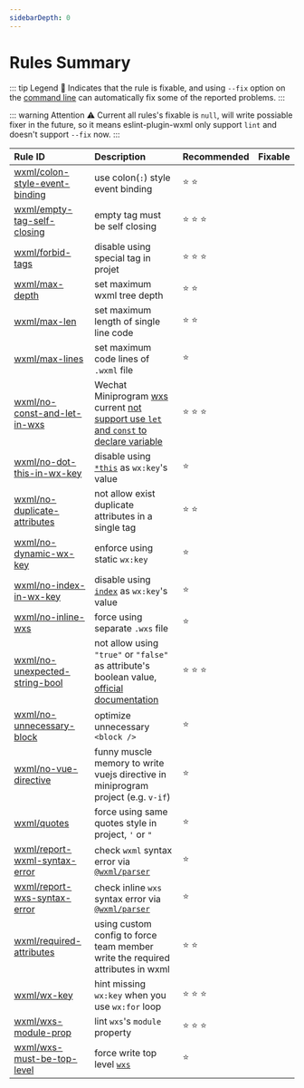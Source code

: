```yaml
---
sidebarDepth: 0
---
```


# Rules Summary

<!-- This file is automatically generated in tools/update-docs-rules-index.js, do not change! -->

::: tip Legend
  :wrench: Indicates that the rule is fixable, and using `--fix` option on the [command line](https://eslint.org/docs/user-guide/command-line-interface#fixing-problems) can automatically fix some of the reported problems.
:::

::: warning Attention
  :warning: Current all rules's fixable is `null`, will write possiable fixer in the future, so it means eslint-plugin-wxml only support `lint` and doesn't support `--fix` now.
:::

| Rule ID | Description |Recommended| Fixable |
|:--------|:------------|:---|:---|
| [wxml/colon-style-event-binding](./colon-style-event-binding.md) | use colon(`:`) style event binding | :star: :star: | |
| [wxml/empty-tag-self-closing](./empty-tag-self-closing.md) | empty tag must be self closing | :star: :star: :star: | |
| [wxml/forbid-tags](./forbid-tags.md) | disable using special tag in projet | :star: :star: :star: | |
| [wxml/max-depth](./max-depth.md) | set maximum wxml tree depth | :star: :star: | |
| [wxml/max-len](./max-len.md) | set maximum length of single line code | :star: :star: | |
| [wxml/max-lines](./max-lines.md) | set maximum code lines of `.wxml` file | :star: | |
| [wxml/no-const-and-let-in-wxs](./no-const-and-let-in-wxs,md) | Wechat Miniprogram [wxs](https://developers.weixin.qq.com/miniprogram/dev/reference/wxs/02variate.html) current [not support use `let` and `const` to declare variable](https://developers.weixin.qq.com/community/develop/doc/0002a0fd3b8ca00ee9d8f13245b400?highLine=wxs%2520let)| :star: :star: :star: | |
| [wxml/no-dot-this-in-wx-key](./no-dot-this-in-wx-key.md) | disable using [`*this`](https://developers.weixin.qq.com/miniprogram/dev/reference/wxml/list.html) as `wx:key`'s value | :star: | |
| [wxml/no-duplicate-attributes](./no-duplicate-attributes.md) | not allow exist duplicate attributes in a single tag | :star: :star: | |
| [wxml/no-dynamic-wx-key](./no-dynamic-wx-key.md) | enforce using static `wx:key` | :star: | |
| [wxml/no-index-in-wx-key](./no-index-in-wx-key.md) | disable using [`index`](https://developers.weixin.qq.com/miniprogram/dev/reference/wxml/list.html) as `wx:key`'s value | :star: | |
| [wxml/no-inline-wxs](./no-inline-wxs.md) | force using separate `.wxs` file | :star: | |
| [wxml/no-unexpected-string-bool](./no-unexpected-string-bool.md) | not allow using `"true"` or `"false"` as attribute's boolean value, [official documentation](https://developers.weixin.qq.com/miniprogram/dev/reference/wxml/data.html) | :star: :star: :star: | |
| [wxml/no-unnecessary-block](./no-unnecessary-block.md) | optimize unnecessary `<block />` | :star: | |
| [wxml/no-vue-directive](./no-vue-directive.md) | funny muscle memory to write vuejs directive in miniprogram project (e.g. `v-if`) | :star: | |
| [wxml/quotes](./quotes.md) | force using same quotes style in project, `'` or `"` | :star: | |
| [wxml/report-wxml-syntax-error](./report-wxml-syntax-error.md) | check `wxml` syntax error via [`@wxml/parser`](https://github.com/wxmlfile/wxml-parser) | :star: | |
| [wxml/report-wxs-syntax-error](./report-wxml-syntax-error.md) | check inline `wxs` syntax error via [`@wxml/parser`](https://github.com/wxmlfile/wxml-parser) | :star: | |
| [wxml/required-attributes](./required-attributes.md) | using custom config to force team member write the required attributes in wxml | :star: :star: | |
| [wxml/wx-key](./wx-key.md) | hint missing `wx:key` when you use `wx:for` loop | :star: :star: :star: | |
| [wxml/wxs-module-prop](./wxs-module-prop.md) | lint `wxs`'s `module` property | :star: :star: :star: | |
| [wxml/wxs-must-be-top-level](./wxs-must-be-top-level.md) | force write top level [`wxs`](https://developers.weixin.qq.com/miniprogram/dev/reference/wxs/01wxs-module.html) | :star: | |

